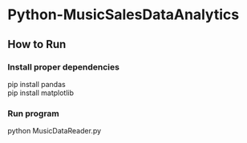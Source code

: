 # Python-MusicSalesDataAnalytics

## How to Run
### Install proper dependencies
pip install pandas  
pip install matplotlib

### Run program
python MusicDataReader.py

